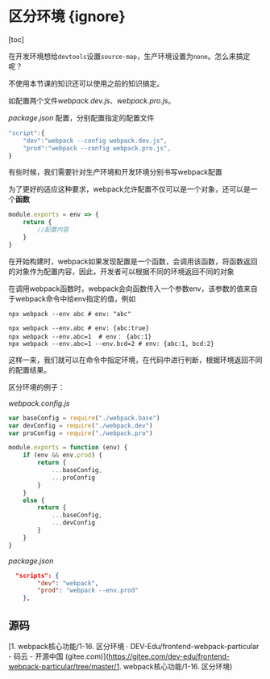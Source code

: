 # 区分环境 {ignore}

[toc]

在开发环境想给`devtools`设置`source-map`，生产环境设置为`none`。怎么来搞定呢？

不使用本节课的知识还可以使用之前的知识搞定。

如配置两个文件*webpack.dev.js*、*webpack.pro.js*。

*package.json* 配置，分别配置指定的配置文件

```js
"script":{
    "dev":"webpack --config webpack.dev.js",
    "prod":"webpack --config webpack.pro.js",
}
```



有些时候，我们需要针对生产环境和开发环境分别书写webpack配置

为了更好的适应这种要求，webpack允许配置不仅可以是一个对象，还可以是一个**函数**

```js
module.exports = env => {
    return {
        //配置内容
    }
}
```

在开始构建时，webpack如果发现配置是一个函数，会调用该函数，将函数返回的对象作为配置内容，因此，开发者可以根据不同的环境返回不同的对象

在调用webpack函数时，webpack会向函数传入一个参数env，该参数的值来自于webpack命令中给env指定的值，例如

```shell
npx webpack --env abc # env: "abc"

npx webpack --env.abc # env: {abc:true}
npx webpack --env.abc=1  # env： {abc:1}
npx webpack --env.abc=1 --env.bcd=2 # env: {abc:1, bcd:2}
```

这样一来，我们就可以在命令中指定环境，在代码中进行判断，根据环境返回不同的配置结果。

区分环境的例子：

*webpack.config.js*

```js
var baseConfig = require("./webpack.base")
var devConfig = require("./webpack.dev")
var proConfig = require("./webpack.pro")

module.exports = function (env) {
    if (env && env.prod) {
        return {
            ...baseConfig,
            ...proConfig
        }
    }
    else {
        return {
            ...baseConfig,
            ...devConfig
        }
    }
}
```

*package.json*

```json
  "scripts": {
        "dev": "webpack",
        "prod": "webpack --env.prod"
    },
```

## 源码

[1. webpack核心功能/1-16. 区分环境 · DEV-Edu/frontend-webpack-particular - 码云 - 开源中国 (gitee.com)](https://gitee.com/dev-edu/frontend-webpack-particular/tree/master/1. webpack核心功能/1-16. 区分环境)
